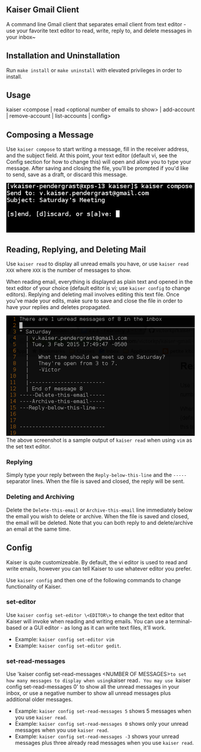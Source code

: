 ## Kaiser Gmail Client ##
A command line Gmail client that separates email client from text editor - use your favorite text editor to read, write, reply to, and delete messages in your inbox~

## Installation and Uninstallation ##
Run `make install` or `make uninstall` with elevated privileges in order to install.

## Usage ##
kaiser \<compose \| read \<optional number of emails to show\> \| add-account \| remove-account \| list-accounts \| config\>

## Composing a Message ##
Use `kaiser compose` to start writing a message, fill in the receiver address, and the subject field. At this point, your text editor (default vi, see the Config section for how to change this) will open and allow you to type your message. After saving and closing the file, you'll be prompted if you'd like to send, save as a draft, or discard this message.

![kaiser compose Screenshot](screenshots/compose.png)

## Reading, Replying, and Deleting Mail ##
Use `kaiser read`  to display all unread emails you have, or use `kaiser read XXX` where `XXX` is the number of messages to show.

When reading email, everything is displayed as plain text and opened in the text editor of your choice (default editor is vi; use `kaiser config` to change editors). Replying and deleting mail involves editing this text file. Once you've made your edits, make sure to save and close the file in order to have your replies and deletes propagated.

![kaiser read Screenshot](screenshots/read.png)
The above screenshot is a sample output of `kaiser read` when using `vim` as the set text editor.

### Replying ###
Simply type your reply between the `Reply-below-this-line` and the `-----` separator lines. When the file is saved and closed, the reply will be sent.

### Deleting and Archiving ###
Delete the `Delete-this-email` or `Archive-this-email` line immediately below the email you wish to delete or archive. When the file is saved and closed, the email will be deleted. Note that you can both reply to and delete/archive an email at the same time.

## Config ##
Kaiser is quite customizeable. By default, the vi editor is used to read and write emails, however you can tell Kaiser to use whatever editor you prefer.

Use `kaiser config` and then one of the following commands to change functionality of Kaiser.

### set-editor ###

Use `kaiser config set-editor \<EDITOR\>` to change the text editor that Kaiser will invoke when reading and writing emails. You can use a terminal-based or a GUI editor - as long as it can write text files, it'll work.
 - Example: `kaiser config set-editor vim`
 - Example: `kaiser config set-editor gedit`.

### set-read-messages ###

Use 'kaiser config set-read-messages \<NUMBER OF MESSAGES\>` to set how many messages to display when using `kaiser read`. You may use `kaiser config set-read-messages 0' to show all the unread messages in your inbox, or use a negative number to show all unread messages plus additional older messages.
 - Example: `kaiser config set-read-messages 5` shows 5 messages when you use `kaiser read`.
 - Example: `kaiser config set-read-messages 0` shows only your unread messages when you use `kaiser read`.
 - Example: `kaiser config set-read-messages -3` shows your unread messages plus three already read messages when you use `kaiser read`.

